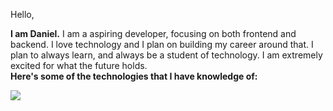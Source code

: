 Hello,

<strong>I am Daniel.</strong> I am a aspiring developer, focusing on both frontend and backend. I love technology and I plan on building my career around that. I plan to always learn, and always be a student of technology. I am extremely excited for what the future holds.<br>
<strong>Here's some of the technologies that I have knowledge of:



[<img src="https://img.shields.io/badge/linkedin-%230077B5.svg?&style=for-the-badge&logo=linkedin&logoColor=white" />](https://www.linkedin.com/in/rolwane/)


